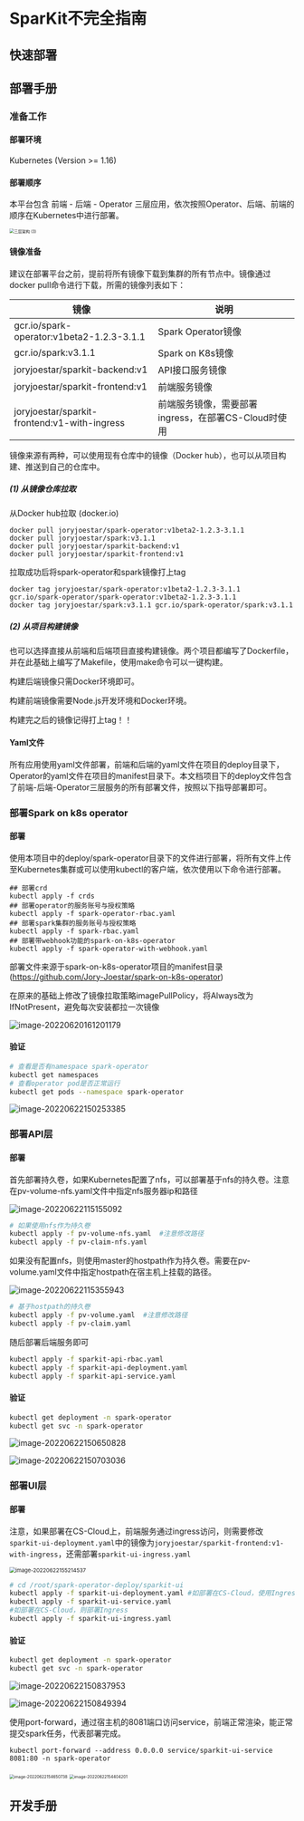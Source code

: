 # SparKit不完全指南

## 快速部署





## 部署手册

### 准备工作

#### 部署环境

Kubernetes (Version >= 1.16)

#### 部署顺序

本平台包含 前端 - 后端 - Operator 三层应用，依次按照Operator、后端、前端的顺序在Kubernetes中进行部署。

<img src="imgs/%E4%B8%89%E5%B1%82%E6%9E%B6%E6%9E%84%20(3).png" alt="三层架构 (3)" style="zoom:50%;" />  

#### 镜像准备

建议在部署平台之前，提前将所有镜像下载到集群的所有节点中。镜像通过docker pull命令进行下载，所需的镜像列表如下：

| 镜像                                         | 说明                                                |
| -------------------------------------------- | --------------------------------------------------- |
| gcr.io/spark-operator:v1beta2-1.2.3-3.1.1    | Spark Operator镜像                                  |
| gcr.io/spark:v3.1.1                          | Spark on K8s镜像                                    |
| joryjoestar/sparkit-backend:v1               | API接口服务镜像                                     |
| joryjoestar/sparkit-frontend:v1              | 前端服务镜像                                        |
| joryjoestar/sparkit-frontend:v1-with-ingress | 前端服务镜像，需要部署ingress，在部署CS-Cloud时使用 |

镜像来源有两种，可以使用现有仓库中的镜像（Docker hub），也可以从项目构建、推送到自己的仓库中。

##### (1) 从镜像仓库拉取

从Docker hub拉取 (docker.io)

```shell
docker pull joryjoestar/spark-operator:v1beta2-1.2.3-3.1.1
docker pull joryjoestar/spark:v3.1.1
docker pull joryjoestar/sparkit-backend:v1
docker pull joryjoestar/sparkit-frontend:v1
```

拉取成功后将spark-operator和spark镜像打上tag

```
docker tag joryjoestar/spark-operator:v1beta2-1.2.3-3.1.1 gcr.io/spark-operator/spark-operator:v1beta2-1.2.3-3.1.1
docker tag joryjoestar/spark:v3.1.1 gcr.io/spark-operator/spark:v3.1.1
```

##### (2) 从项目构建镜像

也可以选择直接从前端和后端项目直接构建镜像。两个项目都编写了Dockerfile，并在此基础上编写了Makefile，使用make命令可以一键构建。

构建后端镜像只需Docker环境即可。

构建前端镜像需要Node.js开发环境和Docker环境。

构建完之后的镜像记得打上tag！！

#### Yaml文件

所有应用使用yaml文件部署，前端和后端的yaml文件在项目的deploy目录下，Operator的yaml文件在项目的manifest目录下。本文档项目下的deploy文件包含了前端-后端-Operator三层服务的所有部署文件，按照以下指导部署即可。

### 部署Spark on k8s operator

#### 部署

使用本项目中的deploy/spark-operator目录下的文件进行部署，将所有文件上传至Kubernetes集群或可以使用kubectl的客户端，依次使用以下命令进行部署。

```shell
## 部署crd
kubectl apply -f crds
## 部署operator的服务账号与授权策略
kubectl apply -f spark-operator-rbac.yaml 
## 部署spark集群的服务账号与授权策略
kubectl apply -f spark-rbac.yaml 
## 部署带webhook功能的spark-on-k8s-operator
kubectl apply -f spark-operator-with-webhook.yaml
```

部署文件来源于spark-on-k8s-operator项目的manifest目录(https://github.com/Jory-Joestar/spark-on-k8s-operator)

在原来的基础上修改了镜像拉取策略imagePullPolicy，将Always改为IfNotPresent，避免每次安装都拉一次镜像

![image-20220620161201179](imgs/image-20220620161201179.png)  

#### 验证

```sh
# 查看是否有namespace spark-operator
kubectl get namespaces
# 查看operator pod是否正常运行
kubectl get pods --namespace spark-operator
```

![image-20220622150253385](imgs/image-20220622150253385.png)  

### 部署API层

#### 部署

首先部署持久卷，如果Kubernetes配置了nfs，可以部署基于nfs的持久卷。注意在pv-volume-nfs.yaml文件中指定nfs服务器ip和路径

![image-20220622115155092](imgs/image-20220622115155092.png)  

```sh
# 如果使用nfs作为持久卷
kubectl apply -f pv-volume-nfs.yaml  #注意修改路径
kubectl apply -f pv-claim-nfs.yaml
```

如果没有配置nfs，则使用master的hostpath作为持久卷。需要在pv-volume.yaml文件中指定hostpath在宿主机上挂载的路径。

![image-20220622115355943](imgs/image-20220622115355943.png) 

```sh
# 基于hostpath的持久卷
kubectl apply -f pv-volume.yaml  #注意修改路径
kubectl apply -f pv-claim.yaml
```

随后部署后端服务即可
```sh
kubectl apply -f sparkit-api-rbac.yaml
kubectl apply -f sparkit-api-deployment.yaml
kubectl apply -f sparkit-api-service.yaml
```

#### 验证

```sh
kubectl get deployment -n spark-operator
kubectl get svc -n spark-operator
```

![image-20220622150650828](imgs/image-20220622150650828.png)  

![image-20220622150703036](imgs/image-20220622150703036.png)  

### 部署UI层

#### 部署

注意，如果部署在CS-Cloud上，前端服务通过ingress访问，则需要修改`sparkit-ui-deployment.yaml`中的镜像为`joryjoestar/sparkit-frontend:v1-with-ingress`，还需部署`sparkit-ui-ingress.yaml`

<img src="imgs/image-20220622155214537.png" alt="image-20220622155214537" style="zoom:67%;" />  

```sh
# cd /root/spark-operator-deploy/sparkit-ui
kubectl apply -f sparkit-ui-deployment.yaml #如部署在CS-Cloud，使用Ingress，则修改镜像
kubectl apply -f sparkit-ui-service.yaml
#如部署在CS-Cloud，则部署Ingress
kubectl apply -f sparkit-ui-ingress.yaml
```

#### 验证

```sh
kubectl get deployment -n spark-operator
kubectl get svc -n spark-operator
```

![image-20220622150837953](imgs/image-20220622150837953.png)  

![image-20220622150849394](imgs/image-20220622150849394.png)  

使用port-forward，通过宿主机的8081端口访问service，前端正常渲染，能正常提交spark任务，代表部署完成。

```
kubectl port-forward --address 0.0.0.0 service/sparkit-ui-service 8081:80 -n spark-operator
```

<img src="imgs/image-20220622154650738.png" alt="image-20220622154650738" style="zoom:50%;" />  

<img src="imgs/image-20220622154404201.png" alt="image-20220622154404201" style="zoom: 50%;" />  





## 开发手册

